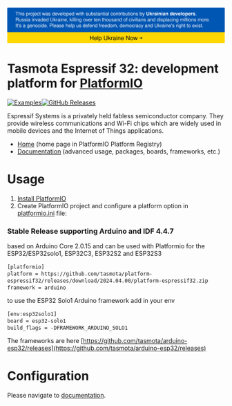 [![Build_special_firmware](https://raw.githubusercontent.com/vshymanskyy/StandWithUkraine/main/banner-direct.svg)](https://github.com/vshymanskyy/StandWithUkraine/blob/main/docs/README.md)


# Tasmota Espressif 32: development platform for [PlatformIO](http://platformio.org)

[![Examples](https://github.com/Jason2866/platform-espressif32/actions/workflows/examples.yml/badge.svg)](https://github.com/Jason2866/platform-espressif32/actions/workflows/examples.yml)[![GitHub Releases](https://img.shields.io/github/downloads/tasmota/platform-espressif32/total?label=downloads)](https://github.com/tasmota/platform-espressif32/releases/latest)

Espressif Systems is a privately held fabless semiconductor company. They provide wireless communications and Wi-Fi chips which are widely used in mobile devices and the Internet of Things applications.

* [Home](http://platformio.org/platforms/espressif32) (home page in PlatformIO Platform Registry)
* [Documentation](http://docs.platformio.org/page/platforms/espressif32.html) (advanced usage, packages, boards, frameworks, etc.)

# Usage

1. [Install PlatformIO](http://platformio.org)
2. Create PlatformIO project and configure a platform option in [platformio.ini](http://docs.platformio.org/page/projectconf.html) file:

### Stable Release supporting Arduino and IDF 4.4.7
based on Arduino Core 2.0.15 and can be used with Platformio for the ESP32/ESP32solo1, ESP32C3, ESP32S2 and ESP32S3
```                  
[platformio]
platform = https://github.com/tasmota/platform-espressif32/releases/download/2024.04.00/platform-espressif32.zip
framework = arduino
```
to use the ESP32 Solo1 Arduino framework add in your env
```
[env:esp32solo1]
board = esp32-solo1
build_flags = -DFRAMEWORK_ARDUINO_SOLO1
```
The frameworks are here [https://github.com/tasmota/arduino-esp32/releases](https://github.com/tasmota/arduino-esp32/releases)

# Configuration

Please navigate to [documentation](http://docs.platformio.org/page/platforms/espressif32.html).
